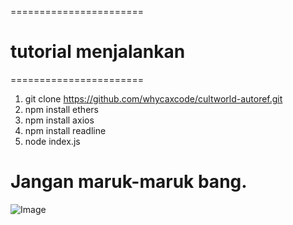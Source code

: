 =======================
# tutorial menjalankan
=======================

1. git clone https://github.com/whycaxcode/cultworld-autoref.git
2. npm install ethers
3. npm install axios
4. npm install readline
5. node index.js


# Jangan maruk-maruk bang. 

![Image](https://github.com/user-attachments/assets/5e6cd5f8-088d-4564-b3ad-cf79c86d0439)
